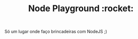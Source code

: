 <div align="center">
  <h1>Node Playground :rocket:</h1>
  <br>
</div>

<a id="sobre"></a>

Só um lugar onde faço brincadeiras com NodeJS ;)
